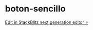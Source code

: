 # boton-sencillo

[Edit in StackBlitz next generation editor ⚡️](https://stackblitz.com/~/github.com/ale0009/boton-sencillo)